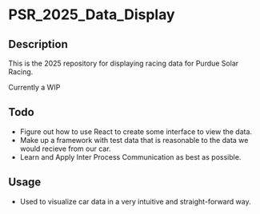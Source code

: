 # PSR_2025_Data_Display
## Description
This is the 2025 repository for displaying racing data for Purdue Solar Racing.

Currently a WIP
## Todo
-   Figure out how to use React to create some interface to view the data.
-   Make up a framework with test data that is reasonable to the data we would recieve from our car.
-   Learn and Apply Inter Process Communication as best as possible.
## Usage
- Used to visualize car data in a very intuitive and straight-forward way.

